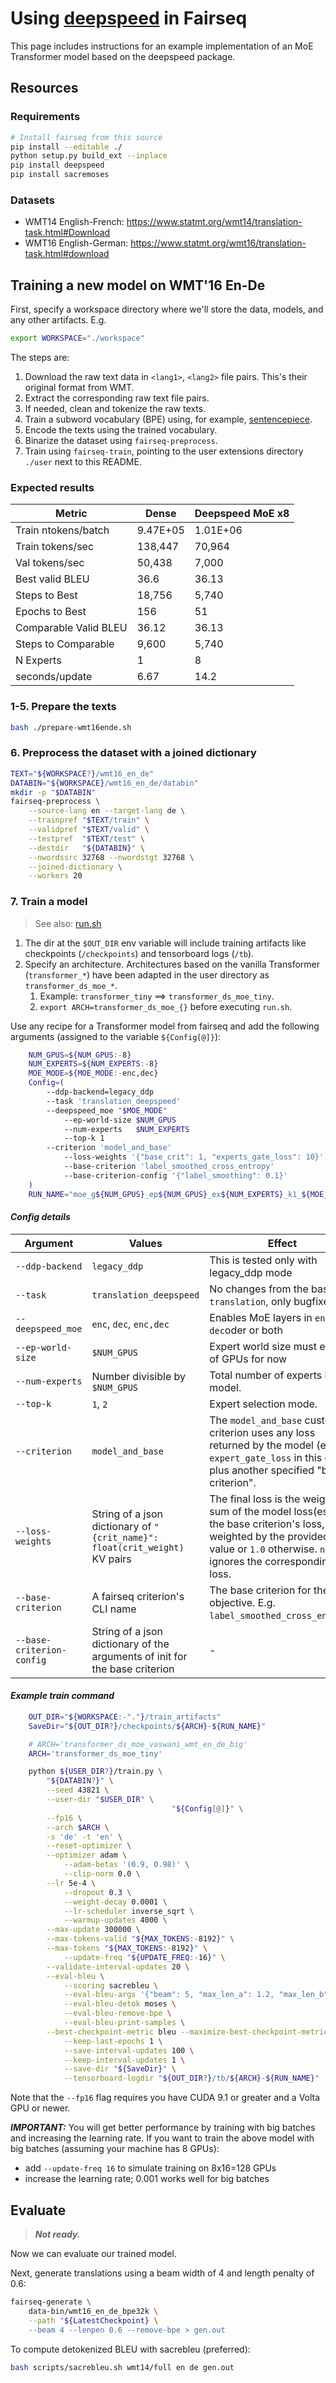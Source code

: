 # Using [deepspeed](https://github.com/microsoft/DeepSpeed) in Fairseq

This page includes instructions for an example implementation of an MoE Transformer model based on the deepspeed package.

## Resources

### Requirements
```bash
# Install fairseq from this source
pip install --editable ./
python setup.py build_ext --inplace
pip install deepspeed
pip install sacremoses
```

### Datasets
- WMT14 English-French: https://www.statmt.org/wmt14/translation-task.html#Download
- WMT16 English-German: https://www.statmt.org/wmt16/translation-task.html#download

<!-- ###  -->


## Training a new model on WMT'16 En-De

First, specify a workspace directory where we'll store the data, models, and any other artifacts. E.g.

```sh
export WORKSPACE="./workspace"
```

The steps are:
1. Download the raw text data in `<lang1>`, `<lang2>` file pairs. This's their original format from WMT.
2. Extract the corresponding raw text file pairs.
3. If needed, clean and tokenize the raw texts.
4. Train a subword vocabulary (BPE) using, for example, [sentencepiece](https://github.com/google/sentencepiece).
5. Encode the texts using the trained vocabulary.
6. Binarize the dataset using `fairseq-preprocess`.
7. Train using `fairseq-train`, pointing to the user extensions directory `./user` next to this README.

### Expected results
| Metric                | Dense    | Deepspeed MoE x8 |
|-----------------------|----------|------------------|
| Train ntokens/batch   | 9.47E+05 | 1.01E+06         |
| Train tokens/sec      | 138,447  | 70,964           |
| Val tokens/sec        | 50,438   | 7,000            |
| Best valid BLEU       | 36.6     | 36.13            |
| Steps to Best         | 18,756   | 5,740            |
| Epochs to Best        | 156      | 51               |
| Comparable Valid BLEU | 36.12    | 36.13            |
| Steps to Comparable   | 9,600    | 5,740            |
| N Experts             | 1        | 8                |
| seconds/update        | 6.67     | 14.2             |


### 1-5. Prepare the texts
```bash
bash ./prepare-wmt16ende.sh
```

### 6. Preprocess the dataset with a joined dictionary
```bash
TEXT="${WORKSPACE?}/wmt16_en_de"
DATABIN="${WORKSPACE}/wmt16_en_de/databin"
mkdir -p "$DATABIN"
fairseq-preprocess \
    --source-lang en --target-lang de \
    --trainpref "$TEXT/train" \
    --validpref "$TEXT/valid" \
    --testpref  "$TEXT/test" \
    --destdir   "${DATABIN}" \
    --nwordssrc 32768 --nwordstgt 32768 \
    --joined-dictionary \
    --workers 20
```

### 7. Train a model
> See also: [run.sh](./run.sh)

1. The dir at the `$OUT_DIR` env variable will include training artifacts like checkpoints (`/checkpoints`) and tensorboard logs (`/tb`).
2. Specify an architecture. Architectures based on the vanilla Transformer (`transformer_*`) have been adapted in the user directory as `transformer_ds_moe_*`.
   1. Example: `transformer_tiny` ==> `transformer_ds_moe_tiny`.
   2. `export ARCH=transformer_ds_moe_{}` before executing `run.sh`.

Use any recipe for a Transformer model from fairseq and add the following arguments (assigned to the variable `${Config[@]}`):
```bash
    NUM_GPUS=${NUM_GPUS:-8}
    NUM_EXPERTS=${NUM_EXPERTS:-8}
    MOE_MODE=${MOE_MODE:-enc,dec}
    Config=(
        --ddp-backend=legacy_ddp
        --task 'translation_deepspeed'
        --deepspeed_moe "$MOE_MODE"
            --ep-world-size $NUM_GPUS
            --num-experts   $NUM_EXPERTS
            --top-k 1
        --criterion 'model_and_base'
            --loss-weights '{"base_crit": 1, "experts_gate_loss": 10}'
            --base-criterion 'label_smoothed_cross_entropy'
            --base-criterion-config '{"label_smoothing": 0.1}'
    )
    RUN_NAME="moe_g${NUM_GPUS}_ep${NUM_GPUS}_ex${NUM_EXPERTS}_k1_${MOE_MODE//,/}"
```

#### ***Config details***
| Argument                  | Values                                                                       | Effect                                                                                                                                                                            |
|---------------------------|------------------------------------------------------------------------------|-----------------------------------------------------------------------------------------------------------------------------------------------------------------------------------|
| `--ddp-backend`           | `legacy_ddp`                                                                 | This is tested only with legacy_ddp mode                                                                                                                                          |
| `--task`                  | `translation_deepspeed`                                                      | No changes from the base `translation`, only bugfixes                                                                                                                             |
| `--deepspeed_moe`         | `enc`, `dec`, `enc,dec`                                                      | Enables MoE layers in `enc`oder, `dec`oder or both                                                                                                                                |
| `--ep-world-size`         | `$NUM_GPUS`                                                                  | Expert world size must equal # of GPUs for now                                                                                                                                    |
| `--num-experts`           | Number divisible by `$NUM_GPUS`                                              | Total number of experts in the model.                                                                                                                                             |
| `--top-k`                 | `1`, `2`                                                                     | Expert selection mode.                                                                                                                                                            |
| `--criterion`             | `model_and_base`                                                             | The `model_and_base` custom criterion uses any loss returned by the model (e.g. `expert_gate_loss` in this case) plus another specified "base criterion".                         |
| `--loss-weights`          | String of a json dictionary of `"{crit_name}": float(crit_weight)`  KV pairs | The final loss is the weighted sum of the model loss(es) and the base criterion's loss, weighted by the provided value or `1.0` otherwise. `null` ignores the corresponding loss. |
| `--base-criterion`        | A fairseq criterion's CLI name                                               | The base criterion for the main objective. E.g. `label_smoothed_cross_entropy`.                                                                                                   |
| `--base-criterion-config` | String of a json dictionary of the arguments of init for the base criterion  | -                                                                                                                                                                                 |

#### ***Example train command***
```bash
    OUT_DIR="${WORKSPACE:-"."}/train_artifacts"
    SaveDir="${OUT_DIR?}/checkpoints/${ARCH}-${RUN_NAME}"

    # ARCH='transformer_ds_moe_vaswani_wmt_en_de_big'
    ARCH='transformer_ds_moe_tiny'

    python ${USER_DIR?}/train.py \
        "${DATABIN?}" \
        --seed 43821 \
        --user-dir "$USER_DIR" \
                                    "${Config[@]}" \
        --fp16 \
        --arch $ARCH \
        -s 'de' -t 'en' \
        --reset-optimizer \
        --optimizer adam \
            --adam-betas '(0.9, 0.98)' \
            --clip-norm 0.0 \
        --lr 5e-4 \
            --dropout 0.3 \
            --weight-decay 0.0001 \
            --lr-scheduler inverse_sqrt \
            --warmup-updates 4000 \
        --max-update 300000 \
        --max-tokens-valid "${MAX_TOKENS:-8192}" \
        --max-tokens "${MAX_TOKENS:-8192}" \
            --update-freq "${UPDATE_FREQ:-16}" \
        --validate-interval-updates 20 \
        --eval-bleu \
            --scoring sacrebleu \
            --eval-bleu-args '{"beam": 5, "max_len_a": 1.2, "max_len_b": 10}' \
            --eval-bleu-detok moses \
            --eval-bleu-remove-bpe \
            --eval-bleu-print-samples \
        --best-checkpoint-metric bleu --maximize-best-checkpoint-metric \
            --keep-last-epochs 1 \
            --save-interval-updates 100 \
            --keep-interval-updates 1 \
            --save-dir "${SaveDir}" \
            --tensorboard-logdir "${OUT_DIR?}/tb/${ARCH}-${RUN_NAME}"
```

Note that the `--fp16` flag requires you have CUDA 9.1 or greater and a Volta GPU or newer.

***IMPORTANT:*** You will get better performance by training with big batches and
increasing the learning rate. If you want to train the above model with big batches
(assuming your machine has 8 GPUs):
- add `--update-freq 16` to simulate training on 8x16=128 GPUs
- increase the learning rate; 0.001 works well for big batches

## Evaluate

> ***Not ready.***

Now we can evaluate our trained model.

Next, generate translations using a beam width of 4 and length penalty of 0.6:
```bash
fairseq-generate \
    data-bin/wmt16_en_de_bpe32k \
    --path "${LatestCheckpoint} \
    --beam 4 --lenpen 0.6 --remove-bpe > gen.out
```

To compute detokenized BLEU with sacrebleu (preferred):
```bash
bash scripts/sacrebleu.sh wmt14/full en de gen.out
```
<!-- # BLEU+case.mixed+lang.en-de+numrefs.1+smooth.exp+test.wmt14/full+tok.13a+version.1.4.3 = 28.6 59.3/34.3/22.1/14.9 (BP = 1.000 ratio = 1.016 hyp_len = 63666 ref_len = 62688) -->
